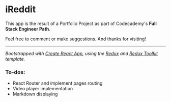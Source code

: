 # iReddit

This app is the result of a Portfolio Project as part of Codecademy's **Full Stack Engineer Path**.

Feel free to comment or make suggestions. And thanks for visiting!

---


_Bootstrapped with [Create React App](https://github.com/facebook/create-react-app), using the [Redux](https://redux.js.org/) and [Redux Toolkit](https://redux-toolkit.js.org/) template._

### To-dos:
- React Router and implement pages routing
- Video player implementation
- Markdown displaying